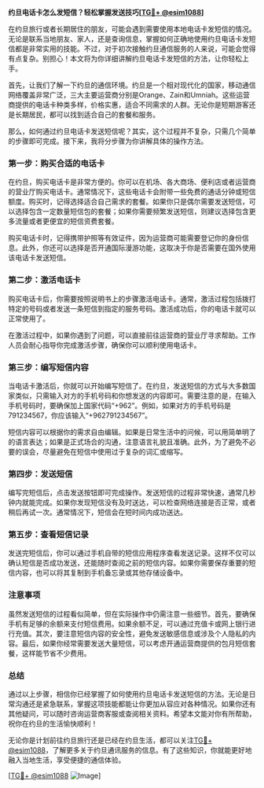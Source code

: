 **约旦电话卡怎么发短信？轻松掌握发送技巧[[TG💪+ @esim1088](https://t.me/s/esim1088)]**

在约旦旅行或者长期居住的朋友，可能会遇到需要使用本地电话卡发短信的情况。无论是联系当地朋友、家人，还是查询信息，掌握如何正确地使用约旦电话卡发短信都是非常实用的技能。不过，对于初次接触约旦通信服务的人来说，可能会觉得有点复杂。别担心！本文将为你详细讲解约旦电话卡发短信的方法，让你轻松上手。

首先，让我们了解一下约旦的通信环境。约旦是一个相对现代化的国家，移动通信网络覆盖非常广泛，三大主要运营商分别是Orange、Zain和Umniah。这些运营商提供的电话卡种类多样，价格实惠，适合不同需求的人群。无论你是短期游客还是长期居民，都可以找到适合自己的套餐和服务。

那么，如何通过约旦电话卡发送短信呢？其实，这个过程并不复杂，只需几个简单的步骤即可完成。接下来，我将分步骤为你讲解具体的操作方法。

### 第一步：购买合适的电话卡

在约旦，购买电话卡是非常方便的。你可以在机场、各大商场、便利店或者运营商的营业厅购买电话卡。通常情况下，这些电话卡会附带一些免费的通话分钟或短信额度。购买时，记得选择适合自己需求的套餐。如果你只是偶尔需要发送短信，可以选择包含一定数量短信包的套餐；如果你需要频繁发送短信，则建议选择包含更多流量或者更便宜的短信资费套餐。

购买电话卡时，记得携带护照等有效证件，因为运营商可能需要登记你的身份信息。此外，你还可以选择是否开通国际漫游功能，这取决于你是否需要在国外使用该电话卡发送短信。

### 第二步：激活电话卡

购买电话卡后，你需要按照说明书上的步骤激活电话卡。通常，激活过程包括拨打特定的号码或者发送一条短信到指定的服务号码。激活成功后，你的电话卡就可以正常使用了。

在激活过程中，如果你遇到了问题，可以直接前往运营商的营业厅寻求帮助。工作人员会耐心指导你完成激活步骤，确保你可以顺利使用电话卡。

### 第三步：编写短信内容

当电话卡激活后，你就可以开始编写短信了。在约旦，发送短信的方式与大多数国家类似，只需输入对方的手机号码和你想发送的内容即可。需要注意的是，在输入手机号码时，要确保加上国家代码“+962”。例如，如果对方的手机号码是791234567，你应该输入“+962791234567”。

短信内容可以根据你的需求自由编辑。如果是日常生活中的问候，可以用简单明了的语言表达；如果是正式场合的沟通，注意语言礼貌且准确。此外，为了避免不必要的误会，尽量避免在短信中使用过于复杂的词汇或缩写。

### 第四步：发送短信

编写完短信后，点击发送按钮即可完成操作。发送短信的过程非常快速，通常几秒钟内就能完成。如果你发现短信没有及时送达，可以检查网络连接是否正常，或者稍后再试一次。通常情况下，短信会在短时间内成功送达。

### 第五步：查看短信记录

发送完短信后，你可以通过手机自带的短信应用程序查看发送记录。这样不仅可以确认短信是否成功发送，还能随时查阅之前的短信内容。如果你需要保存重要的短信内容，也可以将其复制到手机备忘录或其他存储设备中。

### 注意事项

虽然发送短信的过程看似简单，但在实际操作中仍需注意一些细节。首先，要确保手机有足够的余额来支付短信费用。如果余额不足，可以通过充值卡或网上银行进行充值。其次，要注意短信内容的安全性，避免发送敏感信息或涉及个人隐私的内容。最后，如果你经常需要发送大量短信，可以考虑开通运营商提供的包月短信套餐，这样能节省不少费用。

### 总结

通过以上步骤，相信你已经掌握了如何使用约旦电话卡发送短信的方法。无论是日常沟通还是紧急联系，掌握这项技能都能让你更加从容应对各种情况。如果你还有其他疑问，可以随时咨询运营商客服或查阅相关资料。希望本文能对你有所帮助，祝你在约旦的生活愉快顺利！

无论你是计划前往约旦旅行还是已经在约旦生活，都可以关注[TG💪+ @esim1088](https://t.me/s/esim1088)，了解更多关于约旦通讯服务的信息。有了这些知识，你就能更好地融入当地生活，享受便捷的通信体验。

[[TG💪+ @esim1088](https://t.me/s/esim1088) ![Image](https://i.postimg.cc/4NQfJmqS/Snipaste-2025-05-13-00-14-12.png)]